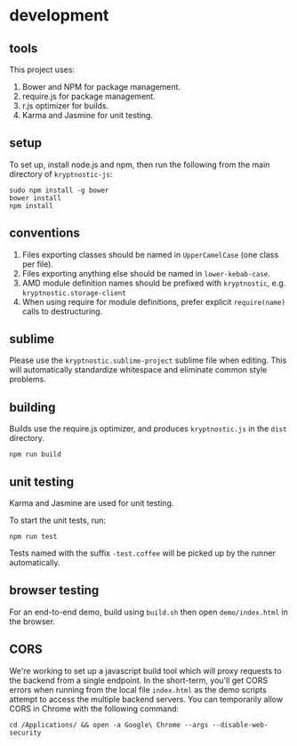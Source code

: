 # development

## tools

This project uses:

1. Bower and NPM for package management.
2. require.js for package management.
3. r.js optimizer for builds.
4. Karma and Jasmine for unit testing.

## setup

To set up, install node.js and npm, then run the following from the main directory of `kryptnostic-js`:

```
sudo npm install -g bower
bower install
npm install
```

## conventions

1. Files exporting classes should be named in `UpperCamelCase` (one class per file).
2. Files exporting anything else should be named in `lower-kebab-case`.
3. AMD module definition names should be prefixed with `kryptnostic`, e.g. `kryptnostic.storage-client`
4. When using require for module definitions, prefer explicit `require(name)` calls to destructuring.

## sublime

Please use the `kryptnostic.sublime-project` sublime file when editing. This will automatically standardize whitespace and eliminate common style problems.

## building

Builds use the require.js optimizer, and produces `kryptnostic.js` in the `dist` directory.

```
npm run build
```

## unit testing

Karma and Jasmine are used for unit testing.

To start the unit tests, run:

```
npm run test
```

Tests named with the suffix `-test.coffee` will be picked up by the runner automatically.

## browser testing

For an end-to-end demo, build using `build.sh` then open `demo/index.html` in the browser.

## CORS

We're working to set up a javascript build tool which will proxy requests to the backend from a single endpoint.
In the short-term, you'll get CORS errors when running from the local file `index.html` as the demo scripts attempt to access the multiple backend servers. You can temporarily allow CORS in Chrome with the following command:

```
cd /Applications/ && open -a Google\ Chrome --args --disable-web-security
```
